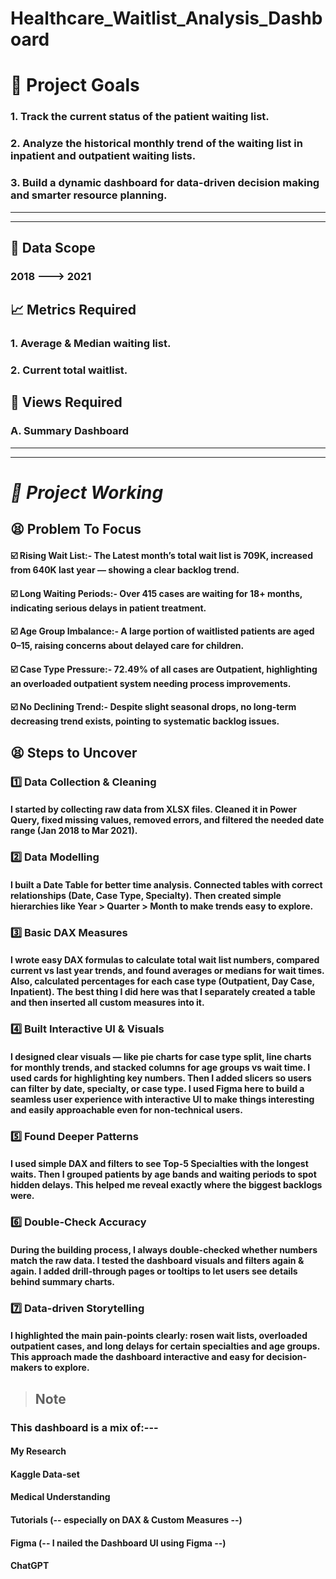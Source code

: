 # Healthcare_Waitlist_Analysis_Dashboard


# **🎯 Project Goals**

### 1. Track the current status of the patient waiting list.
### 2. Analyze the historical monthly trend of the waiting list in inpatient and outpatient waiting lists.
### 3. Build a dynamic dashboard for data-driven decision making and smarter resource planning.

------------------------------------
------------------------------------


## **🧾 Data Scope**
### 2018 ---> 2021


## **📈 Metrics Required**
### 1. Average & Median waiting list.
### 2. Current total waitlist.


## **📌 Views Required**
### A. Summary Dashboard



------------------------------------
------------------------------------

# ***🚀 Project Working***

## 😫 Problem To Focus
#### **☑️ Rising Wait List:-** The Latest month’s total wait list is 709K, increased from 640K last year — showing a clear backlog trend.
#### **☑️ Long Waiting Periods:-** Over 415 cases are waiting for 18+ months, indicating serious delays in patient treatment.
#### **☑️ Age Group Imbalance:-** A large portion of waitlisted patients are aged 0–15, raising concerns about delayed care for children.
#### **☑️ Case Type Pressure:-** 72.49% of all cases are Outpatient, highlighting an overloaded outpatient system needing process improvements.
#### **☑️ No Declining Trend:-** Despite slight seasonal drops, no long-term decreasing trend exists, pointing to systematic backlog issues.


## 😫 Steps to Uncover

### 1️⃣ Data Collection & Cleaning
#### I started by collecting raw data from XLSX files. Cleaned it in Power Query, fixed missing values, removed errors, and filtered the needed date range (Jan 2018 to Mar 2021).

### 2️⃣ Data Modelling
#### I built a Date Table for better time analysis. Connected tables with correct relationships (Date, Case Type, Specialty). Then created simple hierarchies like Year > Quarter > Month to make trends easy to explore.

### 3️⃣ Basic DAX Measures
#### I wrote easy DAX formulas to calculate total wait list numbers, compared current vs last year trends, and found averages or medians for wait times. Also, calculated percentages for each case type (Outpatient, Day Case, Inpatient). The best thing I did here was that I separately created a table and then inserted all custom measures into it.

### 4️⃣ Built Interactive UI & Visuals
#### I designed clear visuals — like pie charts for case type split, line charts for monthly trends, and stacked columns for age groups vs wait time. I used cards for highlighting key numbers. Then I added slicers so users can filter by date, specialty, or case type. I used Figma here to build a seamless user experience with interactive UI to make things interesting and easily approachable even for non-technical users.

### 5️⃣ Found Deeper Patterns
#### I used simple DAX and filters to see Top-5 Specialties with the longest waits. Then I grouped patients by age bands and waiting periods to spot hidden delays. This helped me reveal exactly where the biggest backlogs were.

### 6️⃣ Double-Check Accuracy
#### During the building process, I always double-checked whether numbers match the raw data. I tested the dashboard visuals and filters again & again. I added drill-through pages or tooltips to let users see details behind summary charts.

### 7️⃣ Data-driven Storytelling
#### I highlighted the main pain-points clearly: rosen wait lists, overloaded outpatient cases, and long delays for certain specialties and age groups. This approach made the dashboard interactive and easy for decision-makers to explore.









> ## Note
### This dashboard is a mix of:---
#### My Research
#### Kaggle Data-set
#### Medical Understanding
#### Tutorials (-- especially on DAX & Custom Measures --)
#### Figma (-- I nailed the Dashboard UI using Figma --)
#### ChatGPT

